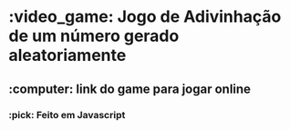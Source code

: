 <h1>:video_game: Jogo de Adivinhação de um número gerado aleatoriamente </h1>
<h2>:computer: link do game para jogar online </h2>
<h3>:pick: Feito em Javascript </h3>
